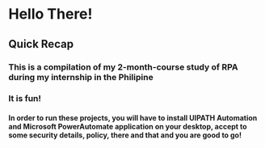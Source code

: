 # Hello There!
## Quick Recap
### This is a compilation of my 2-month-course study of RPA during my internship in the Philipine
### It is fun!
#### In order to run these projects, you will have to install UIPATH Automation and Microsoft PowerAutomate application on your desktop, accept to some security details, policy, there and that and you are good to go!

